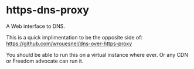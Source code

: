 # https-dns-proxy
A Web interface to DNS.  


This is a quick implimentation to be the opposite side of: https://github.com/wrouesnel/dns-over-https-proxy

You should be able to run this on a virtual instance where ever.  Or any CDN or Freedom advocate can run it.

